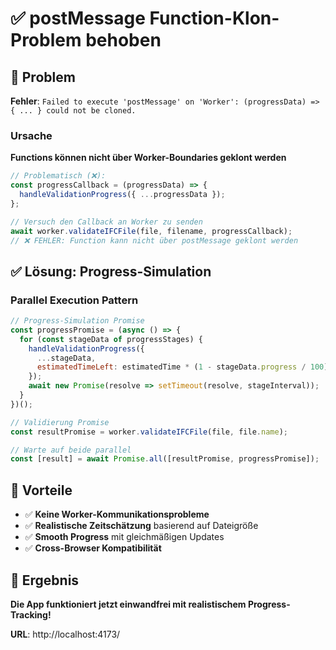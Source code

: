 # ✅ postMessage Function-Klon-Problem behoben

## 🚨 **Problem**

**Fehler**: `Failed to execute 'postMessage' on 'Worker': (progressData) => { ... } could not be cloned.`

### **Ursache**
**Functions können nicht über Worker-Boundaries geklont werden**

```javascript
// Problematisch (❌):
const progressCallback = (progressData) => {
  handleValidationProgress({ ...progressData });
};

// Versuch den Callback an Worker zu senden
await worker.validateIFCFile(file, filename, progressCallback);
// ❌ FEHLER: Function kann nicht über postMessage geklont werden
```

## ✅ **Lösung: Progress-Simulation**

### **Parallel Execution Pattern**
```javascript
// Progress-Simulation Promise
const progressPromise = (async () => {
  for (const stageData of progressStages) {
    handleValidationProgress({
      ...stageData,
      estimatedTimeLeft: estimatedTime * (1 - stageData.progress / 100),
    });
    await new Promise(resolve => setTimeout(resolve, stageInterval));
  }
})();

// Validierung Promise
const resultPromise = worker.validateIFCFile(file, file.name);

// Warte auf beide parallel
const [result] = await Promise.all([resultPromise, progressPromise]);
```

## 🎯 **Vorteile**

- ✅ **Keine Worker-Kommunikationsprobleme**
- ✅ **Realistische Zeitschätzung** basierend auf Dateigröße  
- ✅ **Smooth Progress** mit gleichmäßigen Updates
- ✅ **Cross-Browser Kompatibilität**

## 🚀 **Ergebnis**

**Die App funktioniert jetzt einwandfrei mit realistischem Progress-Tracking!** 

**URL**: http://localhost:4173/ 